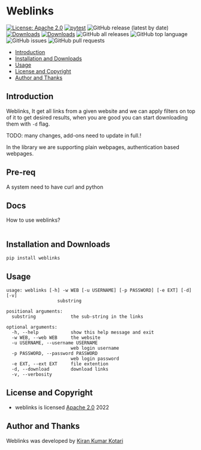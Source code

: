 # Weblinks

[![License: Apache 2.0](https://img.shields.io/badge/License-Apache2-yellow.svg)](https://opensource.org/licenses/Apache-2.0)
[![pytest](https://github.com/kirankotari/weblinks/actions/workflows/pytest.yml/badge.svg)](https://github.com/kirankotari/weblinks/actions/workflows/pytest.yml)
![GitHub release (latest by date)](https://img.shields.io/github/v/release/kirankotari/weblinks)
[![Downloads](https://static.pepy.tech/personalized-badge/weblinks?period=total&units=international_system&left_color=grey&right_color=orange&left_text=pypi%20downloads)](https://pepy.tech/project/weblinks)
[![Downloads](https://static.pepy.tech/personalized-badge/weblinks?period=week&units=international_system&left_color=grey&right_color=orange&left_text=pypi%20downloads/week)](https://pepy.tech/project/weblinks)
![GitHub all releases](https://img.shields.io/github/downloads/kirankotari/weblinks/total?label=github%20downloads)
![GitHub top language](https://img.shields.io/github/languages/top/kirankotari/weblinks)
![GitHub issues](https://img.shields.io/github/issues/kirankotari/weblinks)
![GitHub pull requests](https://img.shields.io/github/issues-pr/kirankotari/weblinks)

- [Introduction](#introduction)
- [Installation and Downloads](#installation-and-downloads)
- [Usage](#usage)
- [License and Copyright](#license-and-copyright)
- [Author and Thanks](#author-and-thanks)

## Introduction

Weblinks, It get all links from a given website and we can apply filters on top of it to get desired results, when you are good you can start downloading them with `-d` flag.

TODO: many changes, add-ons need to update in full.!

In the library we are supporting plain webpages, authentication based webpages.

## Pre-req

A system need to have curl and python

## Docs

How to use weblinks?

```python

```
## Installation and Downloads

`pip install weblinks`

## Usage

```
usage: weblinks [-h] -w WEB [-u USERNAME] [-p PASSWORD] [-e EXT] [-d] [-v]
                   substring

positional arguments:
  substring             the sub-string in the links

optional arguments:
  -h, --help            show this help message and exit
  -w WEB, --web WEB     the website
  -u USERNAME, --username USERNAME
                        web login username
  -p PASSWORD, --password PASSWORD
                        web login password
  -e EXT, --ext EXT     file extention
  -d, --download        download links
  -v, --verbosity
```

## License and Copyright

- weblinks is licensed [Apache 2.0](https://opensource.org/licenses/Apache-2.0) 2022

## Author and Thanks

Weblinks was developed by [Kiran Kumar Kotari](https://github.com/kirankotari)
